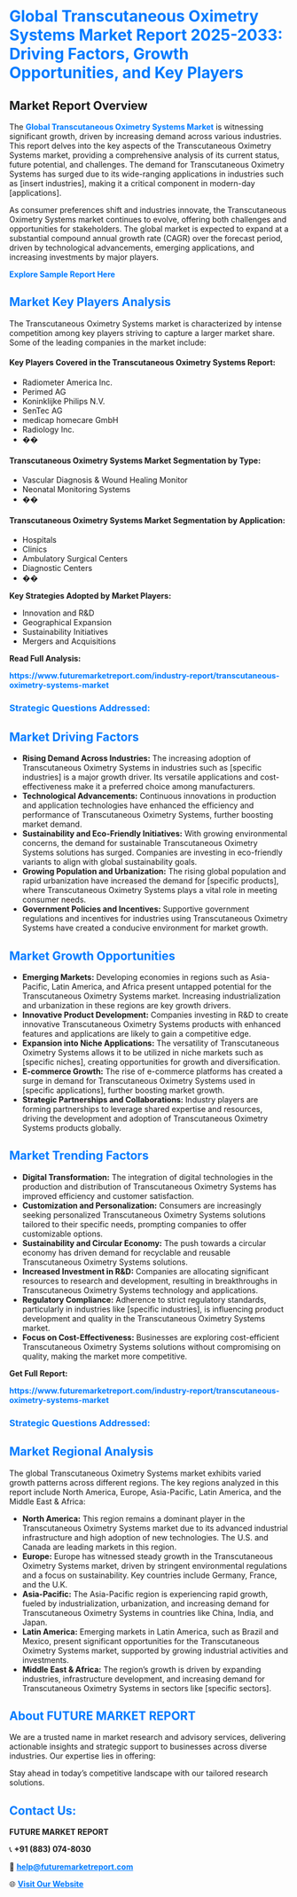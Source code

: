 <h1 style="color: #007BFF;">Global Transcutaneous Oximetry Systems Market Report 2025-2033: Driving Factors, Growth Opportunities, and Key Players</h1>

<section id="overview">
<h2>Market Report Overview</h2>
<p>The <a href="https://www.futuremarketreport.com/industry-report/transcutaneous-oximetry-systems-market" style="color: #007BFF; text-decoration: none;"><strong>Global Transcutaneous Oximetry Systems Market</strong></a> is witnessing significant growth, driven by increasing demand across various industries. This report delves into the key aspects of the Transcutaneous Oximetry Systems market, providing a comprehensive analysis of its current status, future potential, and challenges. The demand for Transcutaneous Oximetry Systems has surged due to its wide-ranging applications in industries such as [insert industries], making it a critical component in modern-day [applications].</p>
<p>As consumer preferences shift and industries innovate, the Transcutaneous Oximetry Systems market continues to evolve, offering both challenges and opportunities for stakeholders. The global market is expected to expand at a substantial compound annual growth rate (CAGR) over the forecast period, driven by technological advancements, emerging applications, and increasing investments by major players.</p>
</section>

<section id="overview">
<p><a href="https://www.futuremarketreport.com/request-sample/reportId=118051" style="color: #007BFF; text-decoration: none;"><strong>Explore Sample Report Here</strong></a></p>
</section>

<section id="key-players">
<h2 style="color: #007BFF;">Market Key Players Analysis</h2>
<p>The Transcutaneous Oximetry Systems market is characterized by intense competition among key players striving to capture a larger market share. Some of the leading companies in the market include:</p>
<h4>Key Players Covered in the Transcutaneous Oximetry Systems Report:</h4>
<ul><li>Radiometer America Inc.</li><li>Perimed AG</li><li>Koninklijke Philips N.V.</li><li>SenTec AG</li><li>medicap homecare GmbH</li><li>Radiology Inc.</li><li>��</li></ul>
<h4>Transcutaneous Oximetry Systems Market Segmentation by Type:</h4>
<ul><li>Vascular Diagnosis &amp; Wound Healing Monitor</li><li>Neonatal Monitoring Systems</li><li>��</li></ul>

<h4>Transcutaneous Oximetry Systems Market Segmentation by Application:</h4>
<ul><li>Hospitals</li><li>Clinics</li><li>Ambulatory Surgical Centers</li><li>Diagnostic Centers</li><li>��</li></ul>
<p><strong>Key Strategies Adopted by Market Players:</strong></p>
<ul>
<li>Innovation and R&D</li>
<li>Geographical Expansion</li>
<li>Sustainability Initiatives</li>
<li>Mergers and Acquisitions</li>
</ul>
</section>

<section>
<p><strong>Read Full Analysis: </strong></p><a href="https://www.futuremarketreport.com/industry-report/transcutaneous-oximetry-systems-market" style="color: #007BFF; text-decoration: none;"><strong>https://www.futuremarketreport.com/industry-report/transcutaneous-oximetry-systems-market</strong></a>
<h3 style="color: #007BFF;">Strategic Questions Addressed:</h3>
</section>

<section id="driving-factors">
<h2 style="color: #007BFF;">Market Driving Factors</h2>
<ul>
<li><strong>Rising Demand Across Industries:</strong> The increasing adoption of Transcutaneous Oximetry Systems in industries such as [specific industries] is a major growth driver. Its versatile applications and cost-effectiveness make it a preferred choice among manufacturers.</li>
<li><strong>Technological Advancements:</strong> Continuous innovations in production and application technologies have enhanced the efficiency and performance of Transcutaneous Oximetry Systems, further boosting market demand.</li>
<li><strong>Sustainability and Eco-Friendly Initiatives:</strong> With growing environmental concerns, the demand for sustainable Transcutaneous Oximetry Systems solutions has surged. Companies are investing in eco-friendly variants to align with global sustainability goals.</li>
<li><strong>Growing Population and Urbanization:</strong> The rising global population and rapid urbanization have increased the demand for [specific products], where Transcutaneous Oximetry Systems plays a vital role in meeting consumer needs.</li>
<li><strong>Government Policies and Incentives:</strong> Supportive government regulations and incentives for industries using Transcutaneous Oximetry Systems have created a conducive environment for market growth.</li>
</ul>
</section>

<section id="growth-opportunities">
<h2 style="color: #007BFF;">Market Growth Opportunities</h2>
<ul>
<li><strong>Emerging Markets:</strong> Developing economies in regions such as Asia-Pacific, Latin America, and Africa present untapped potential for the Transcutaneous Oximetry Systems market. Increasing industrialization and urbanization in these regions are key growth drivers.</li>
<li><strong>Innovative Product Development:</strong> Companies investing in R&D to create innovative Transcutaneous Oximetry Systems products with enhanced features and applications are likely to gain a competitive edge.</li>
<li><strong>Expansion into Niche Applications:</strong> The versatility of Transcutaneous Oximetry Systems allows it to be utilized in niche markets such as [specific niches], creating opportunities for growth and diversification.</li>
<li><strong>E-commerce Growth:</strong> The rise of e-commerce platforms has created a surge in demand for Transcutaneous Oximetry Systems used in [specific applications], further boosting market growth.</li>
<li><strong>Strategic Partnerships and Collaborations:</strong> Industry players are forming partnerships to leverage shared expertise and resources, driving the development and adoption of Transcutaneous Oximetry Systems products globally.</li>
</ul>
</section>

<section id="trending-factors">
<h2 style="color: #007BFF;">Market Trending Factors</h2>
<ul>
<li><strong>Digital Transformation:</strong> The integration of digital technologies in the production and distribution of Transcutaneous Oximetry Systems has improved efficiency and customer satisfaction.</li>
<li><strong>Customization and Personalization:</strong> Consumers are increasingly seeking personalized Transcutaneous Oximetry Systems solutions tailored to their specific needs, prompting companies to offer customizable options.</li>
<li><strong>Sustainability and Circular Economy:</strong> The push towards a circular economy has driven demand for recyclable and reusable Transcutaneous Oximetry Systems solutions.</li>
<li><strong>Increased Investment in R&D:</strong> Companies are allocating significant resources to research and development, resulting in breakthroughs in Transcutaneous Oximetry Systems technology and applications.</li>
<li><strong>Regulatory Compliance:</strong> Adherence to strict regulatory standards, particularly in industries like [specific industries], is influencing product development and quality in the Transcutaneous Oximetry Systems market.</li>
<li><strong>Focus on Cost-Effectiveness:</strong> Businesses are exploring cost-efficient Transcutaneous Oximetry Systems solutions without compromising on quality, making the market more competitive.</li>
</ul>
</section>

<section>
<p><strong>Get Full Report: </strong></p><a href="https://www.futuremarketreport.com/industry-report/transcutaneous-oximetry-systems-market" style="color: #007BFF; text-decoration: none;"><strong>https://www.futuremarketreport.com/industry-report/transcutaneous-oximetry-systems-market</strong></a>
<h3 style="color: #007BFF;">Strategic Questions Addressed:</h3>
</section>


<section id="regional-analysis">
<h2 style="color: #007BFF;">Market Regional Analysis</h2>
<p>The global Transcutaneous Oximetry Systems market exhibits varied growth patterns across different regions. The key regions analyzed in this report include North America, Europe, Asia-Pacific, Latin America, and the Middle East & Africa:</p>
<ul>
<li><strong>North America:</strong> This region remains a dominant player in the Transcutaneous Oximetry Systems market due to its advanced industrial infrastructure and high adoption of new technologies. The U.S. and Canada are leading markets in this region.</li>
<li><strong>Europe:</strong> Europe has witnessed steady growth in the Transcutaneous Oximetry Systems market, driven by stringent environmental regulations and a focus on sustainability. Key countries include Germany, France, and the U.K.</li>
<li><strong>Asia-Pacific:</strong> The Asia-Pacific region is experiencing rapid growth, fueled by industrialization, urbanization, and increasing demand for Transcutaneous Oximetry Systems in countries like China, India, and Japan.</li>
<li><strong>Latin America:</strong> Emerging markets in Latin America, such as Brazil and Mexico, present significant opportunities for the Transcutaneous Oximetry Systems market, supported by growing industrial activities and investments.</li>
<li><strong>Middle East & Africa:</strong> The region’s growth is driven by expanding industries, infrastructure development, and increasing demand for Transcutaneous Oximetry Systems in sectors like [specific sectors].</li>
</ul>
</section>

<footer>
<h2 style="color: #007BFF;">About FUTURE MARKET REPORT</h2>
<p>We are a trusted name in market research and advisory services, delivering actionable insights and strategic support to businesses across diverse industries. Our expertise lies in offering:</p>

<p>Stay ahead in today’s competitive landscape with our tailored research solutions.</p>

<h2 style="color: #007BFF;">Contact Us:</h2>
<p><strong>FUTURE MARKET REPORT</strong></p>
<p>📞 <strong>+91 (883) 074-8030</strong></p>
<p>📧 <strong><a href="mailto:help@futuremarketreport.com" style="color: #007BFF;">help@futuremarketreport.com</a></strong></p>
<p>🌐 <strong><a href="https://www.futuremarketreport.com/" style="color: #007BFF;">Visit Our Website</a></strong></p>
</footer>